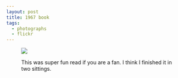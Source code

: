 ```yaml
---
layout: post
title: 1967 book
tags:
  - photographs
  - flickr
---
```


<figure>
  <a href="https://www.flickr.com/photos/inkdroid/53839818351/">
    <img class="img-fluid" src="https://live.staticflickr.com/65535/53839818351_6eb09f4927_c.jpg">
  </a>
  <figcaption>
    <p>This was super fun read if you are a fan. I think I finished it in two sittings.</p>
  </figcaption>
</figure>

